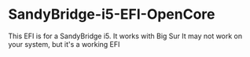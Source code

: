 # SandyBridge-i5-EFI-OpenCore
This EFI is for a SandyBridge i5. It works with Big Sur
It may not work on your system, but it's a working EFI
